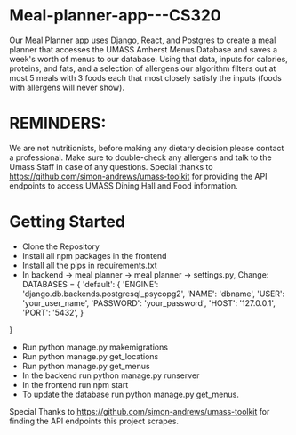 # Meal-planner-app---CS320
Our Meal Planner app uses Django, React, and Postgres to create a meal planner that accesses the UMASS Amherst Menus Database and saves a week's worth of menus to
our database. Using that data, inputs for calories, proteins, and fats, and a selection of allergens our algorithm filters out at most 5 meals with 3 foods each
that most closely satisfy the inputs (foods with allergens will never show).

# REMINDERS: 
We are not nutritionists, before making any dietary decision please contact a professional.
Make sure to double-check any allergens and talk to the Umass Staff in case of any questions.
Special thanks to https://github.com/simon-andrews/umass-toolkit for providing the API endpoints to access UMASS Dining Hall and Food information.

# Getting Started
- Clone the Repository
- Install all npm packages in the frontend
- Install all the pips in requirements.txt
- In backend -> meal planner -> meal planner -> settings.py, Change:
DATABASES = {
    'default': {
        'ENGINE': 'django.db.backends.postgresql_psycopg2',
        'NAME': 'dbname', 
        'USER': 'your_user_name',
        'PASSWORD': 'your_password',
        'HOST': '127.0.0.1', 
        'PORT': '5432',
    }

}
- Run python manage.py makemigrations
- Run python manage.py get_locations
- Run python manage.py get_menus
- In the backend run python manage.py runserver
- In the frontend run npm start
- To update the database run python manage.py get_menus.

Special Thanks to https://github.com/simon-andrews/umass-toolkit for finding the API endpoints this project scrapes.





